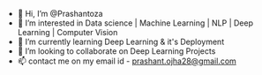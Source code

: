 - 👋 Hi, I’m @Prashantoza
- 👀 I’m interested in Data science | Machine Learning | NLP | Deep Learning | Computer Vision
- 🌱 I’m currently learning Deep Learning & it's Deployment 
- 💞️ I’m looking to collaborate on Deep Learning Projects
- 📫 contact me on my email id - prashant.ojha28@gmail.com

<!---
Prashantoza/Prashantoza is a ✨ special ✨ repository because its `README.md` (this file) appears on your GitHub profile.
You can click the Preview link to take a look at your changes.
--->
